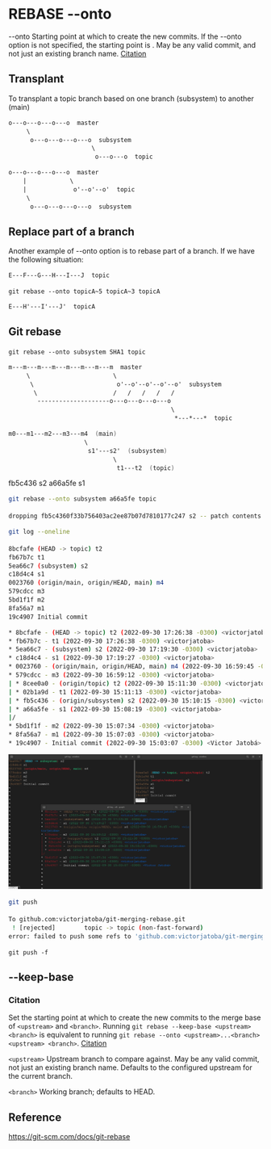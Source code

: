 # REBASE --onto

--onto <newbase>
Starting point at which to create the new commits. If the --onto option is not specified, the starting point is <upstream>. May be any valid commit, and not just an existing branch name. [Citation](https://git-scm.com/docs/git-rebase#Documentation/git-rebase.txt---ontoltnewbasegt)

## Transplant

To transplant a topic branch based on one branch (subsystem) to another (main)

```fs
o---o---o---o---o  master
     \
      o---o---o---o---o  subsystem
                       \
                        o---o---o  topic
```

```fs
o---o---o---o---o  master
    |            \
    |             o'--o'--o'  topic
     \
      o---o---o---o---o  subsystem
```

## Replace part of a branch

Another example of --onto option is to rebase part of a branch. If we have the following situation:

```fs
E---F---G---H---I---J  topic
```

`git rebase --onto topicA~5 topicA~3 topicA`

```fs
E---H'---I'---J'  topicA
```

## Git rebase

`git rebase --onto subsystem SHA1 topic`

```fs
m---m---m---m---m---m---m---m  master
     \                       \
      \                       o'--o'--o'--o'--o'  subsystem
       \                     /   /   /   /   /
        --------------------o---o---o---o---o
                                             \
                                              *---*---*  topic
```

```fs
m0---m1---m2---m3---m4  (main)
                     \
                      s1'---s2'  (subsystem)
                             \
                              t1---t2  (topic)
```

fb5c436 s2
a66a5fe s1


```sh
git rebase --onto subsystem a66a5fe topic

dropping fb5c4360f33b756403ac2ee87b07d7810177c247 s2 -- patch contents already upstream
```

```sh
git log --oneline

8bcfafe (HEAD -> topic) t2
fb67b7c t1
5ea66c7 (subsystem) s2
c18d4c4 s1
0023760 (origin/main, origin/HEAD, main) m4
579cdcc m3
5bd1f1f m2
8fa56a7 m1
19c4907 Initial commit
```

```sh
* 8bcfafe - (HEAD -> topic) t2 (2022-09-30 17:26:38 -0300) <victorjatoba>
* fb67b7c - t1 (2022-09-30 17:26:38 -0300) <victorjatoba>
* 5ea66c7 - (subsystem) s2 (2022-09-30 17:19:30 -0300) <victorjatoba>
* c18d4c4 - s1 (2022-09-30 17:19:27 -0300) <victorjatoba>
* 0023760 - (origin/main, origin/HEAD, main) m4 (2022-09-30 16:59:45 -0300) <victorjatoba>
* 579cdcc - m3 (2022-09-30 16:59:12 -0300) <victorjatoba>
| * 8cee0a0 - (origin/topic) t2 (2022-09-30 15:11:30 -0300) <victorjatoba>
| * 02b1a9d - t1 (2022-09-30 15:11:13 -0300) <victorjatoba>
| * fb5c436 - (origin/subsystem) s2 (2022-09-30 15:10:15 -0300) <victorjatoba>
| * a66a5fe - s1 (2022-09-30 15:08:19 -0300) <victorjatoba>
|/  
* 5bd1f1f - m2 (2022-09-30 15:07:34 -0300) <victorjatoba>
* 8fa56a7 - m1 (2022-09-30 15:07:03 -0300) <victorjatoba>
* 19c4907 - Initial commit (2022-09-30 15:03:07 -0300) <Victor Jatobá>
```

![rebase](./rebase.png)

```sh
git push

To github.com:victorjatoba/git-merging-rebase.git
 ! [rejected]        topic -> topic (non-fast-forward)
error: failed to push some refs to 'github.com:victorjatoba/git-merging-rebase.git'
```

`git push -f`

## --keep-base

### Citation

Set the starting point at which to create the new commits to the merge base of `<upstream>` and `<branch>`. Running `git rebase --keep-base <upstream> <branch>` is equivalent to running `git rebase --onto <upstream>...<branch> <upstream> <branch>`. [Citation](https://git-scm.com/docs/git-rebase#Documentation/git-rebase.txt---keep-base)

`<upstream>`
Upstream branch to compare against. May be any valid commit, not just an existing branch name. Defaults to the configured upstream for the current branch.

`<branch>`
Working branch; defaults to HEAD.

## Reference

https://git-scm.com/docs/git-rebase
